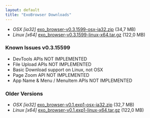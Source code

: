```yaml
---
layout: default
title: "ExoBrowser Downloads"
---
```

- *OSX [ia32]* [exo_browser-v0.3.1599-osx-ia32.zip](http://bit.ly/19ODRsZ) (34,7 MB)
- *Linux [x64]* [exo_browser-v0.3.1599-linux-x64.tar.gz](http://bit.ly/17pvJls) (122,0 MB)


### Known Issues v0.3.15599

- DevTools APIs NOT IMPLEMENTED
- File Upload APIs NOT IMPLEMENTED
- Basic Download support on Linux, not OSX
- Page Zoom API NOT IMPLEMENTED
- App Name & Menu / MenuItem APIs NOT IMPLEMENTED

### Older Versions

- *OSX [ia32]* [exo_browser-v0.1.exp1-osx-ia32.zip](http://bit.ly/1ec5MYP) (32,7 MB)
- *Linux [x64]* [exo_browser-v0.1.exp1-linux-x64.tar.gz](http://bit.ly/15g43Mv) (122,0 MB)

